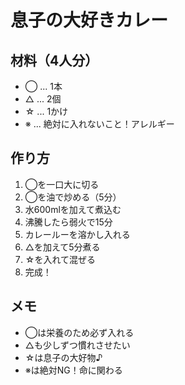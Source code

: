 # 息子の大好きカレー

## 材料（4人分）
- ◯ ... 1本
- △ ... 2個  
- ☆ ... 1かけ
- ※ ... 絶対に入れないこと！アレルギー

## 作り方
1. ◯を一口大に切る
2. ◯を油で炒める（5分）
3. 水600mlを加えて煮込む
4. 沸騰したら弱火で15分
5. カレールーを溶かし入れる
6. △を加えて5分煮る
7. ☆を入れて混ぜる
8. 完成！

## メモ
- ◯は栄養のため必ず入れる
- △も少しずつ慣れさせたい  
- ☆は息子の大好物♪
- ※は絶対NG！命に関わる 